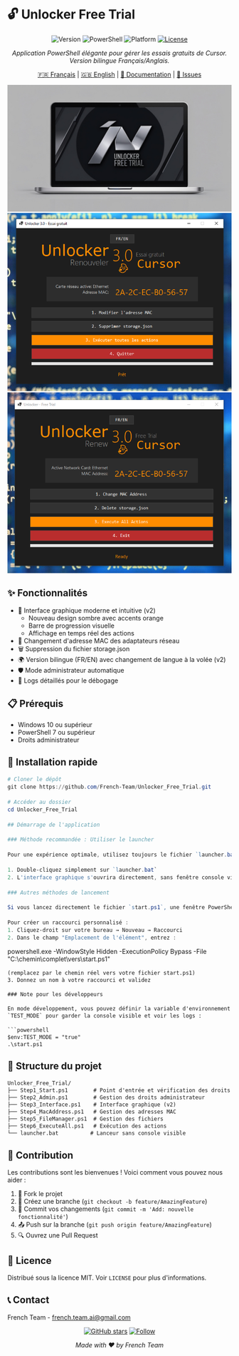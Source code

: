 # 🔓 Unlocker Free Trial

<div align="center">

![Version](https://img.shields.io/badge/version-2.0.0-blue.svg?style=flat-square)
![PowerShell](https://img.shields.io/badge/PowerShell-7.0+-5391FE.svg?style=flat-square&logo=powershell&logoColor=white)
![Platform](https://img.shields.io/badge/platform-Windows%2010+-lightgrey.svg?style=flat-square&logo=windows&logoColor=white)
[![License](https://img.shields.io/badge/license-MIT-green.svg?style=flat-square)](LICENSE)

*Application PowerShell élégante pour gérer les essais gratuits de Cursor. Version bilingue Français/Anglais.*

[🇫🇷 Français](#) | [🇬🇧 English](#) | [📖 Documentation](#) | [🐛 Issues](#)

<img src="docs/images/unlocker.jpg" alt="Interface Unlocker Free Trial" width="600"/>
<img src="docs/images/interface.PNG" alt="Interface Unlocker Free Trial" width="600"/>
<img src="docs/images/interface-EN.PNG" alt="Interface Unlocker Free Trial" width="600"/>

</div>

## ✨ Fonctionnalités

- 🎨 Interface graphique moderne et intuitive (v2)
  - Nouveau design sombre avec accents orange
  - Barre de progression visuelle
  - Affichage en temps réel des actions
- 🔄 Changement d'adresse MAC des adaptateurs réseau
- 🗑️ Suppression du fichier storage.json
- 🌍 Version bilingue (FR/EN) avec changement de langue à la volée (v2)
- 🛡️ Mode administrateur automatique
- 📝 Logs détaillés pour le débogage

## 📋 Prérequis

- Windows 10 ou supérieur
- PowerShell 7 ou supérieur
- Droits administrateur

## 🚀 Installation rapide

```powershell
# Cloner le dépôt
git clone https://github.com/French-Team/Unlocker_Free_Trial.git

# Accéder au dossier
cd Unlocker_Free_Trial

## Démarrage de l'application

### Méthode recommandée : Utiliser le launcher

Pour une expérience optimale, utilisez toujours le fichier `launcher.bat` fourni pour démarrer l'application. Ce fichier permet de lancer l'application sans afficher la fenêtre console PowerShell.

1. Double-cliquez simplement sur `launcher.bat`
2. L'interface graphique s'ouvrira directement, sans fenêtre console visible

### Autres méthodes de lancement

Si vous lancez directement le fichier `start.ps1`, une fenêtre PowerShell apparaîtra brièvement avant que l'interface ne s'ouvre. Cette fenêtre est nécessaire pour exécuter le script mais peut être gênante visuellement.

Pour créer un raccourci personnalisé :
1. Cliquez-droit sur votre bureau → Nouveau → Raccourci
2. Dans le champ "Emplacement de l'élément", entrez :
   ```
   powershell.exe -WindowStyle Hidden -ExecutionPolicy Bypass -File "C:\chemin\complet\vers\start.ps1"
   ```
   (remplacez par le chemin réel vers votre fichier start.ps1)
3. Donnez un nom à votre raccourci et validez

### Note pour les développeurs

En mode développement, vous pouvez définir la variable d'environnement `TEST_MODE` pour garder la console visible et voir les logs : 

```powershell
$env:TEST_MODE = "true"
.\start.ps1
```

## 📁 Structure du projet

```
Unlocker_Free_Trial/
├── Step1_Start.ps1        # Point d'entrée et vérification des droits
├── Step2_Admin.ps1        # Gestion des droits administrateur
├── Step3_Interface.ps1    # Interface graphique (v2)
├── Step4_MacAddress.ps1   # Gestion des adresses MAC
├── Step5_FileManager.ps1  # Gestion des fichiers
├── Step6_ExecuteAll.ps1   # Exécution des actions
└── launcher.bat          # Lanceur sans console visible
```

## 🤝 Contribution

Les contributions sont les bienvenues ! Voici comment vous pouvez nous aider :

1. 🍴 Fork le projet
2. 🌿 Créez une branche (`git checkout -b feature/AmazingFeature`)
3. 🔧 Commit vos changements (`git commit -m 'Add: nouvelle fonctionnalité'`)
4. 📤 Push sur la branche (`git push origin feature/AmazingFeature`)
5. 🔍 Ouvrez une Pull Request

## 📜 Licence

Distribué sous la licence MIT. Voir `LICENSE` pour plus d'informations.

## 📞 Contact

French Team - french.team.ai@gmail.com

<div align="center">

[![GitHub stars](https://img.shields.io/github/stars/French-Team/Unlocker_Free_Trial?style=social)](https://github.com/French-Team/Unlocker_Free_Trial/stargazers)
[![Follow](https://img.shields.io/github/followers/French-Team?style=social)](https://github.com/French-Team)

*Made with ❤️ by French Team*

</div>



